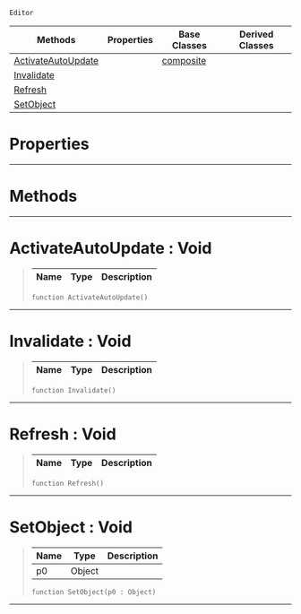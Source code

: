  `Editor`

|Methods|Properties|Base Classes|Derived Classes|
|---|---|---|---|
|[ ActivateAutoUpdate](https://plasmaengine.github.io/PlasmaDocs/Plasma1/C++/code_reference/class_reference/propertyview.markdown#activateautoupdate-void)| |[composite](https://plasmaengine.github.io/PlasmaDocs/Plasma1/C++/code_reference/class_reference/composite.markdown)| |
|[ Invalidate](https://plasmaengine.github.io/PlasmaDocs/Plasma1/C++/code_reference/class_reference/propertyview.markdown#invalidate-void)| | | |
|[ Refresh](https://plasmaengine.github.io/PlasmaDocs/Plasma1/C++/code_reference/class_reference/propertyview.markdown#refresh-void)| | | |
|[ SetObject](https://plasmaengine.github.io/PlasmaDocs/Plasma1/C++/code_reference/class_reference/propertyview.markdown#setobject-void)| | | |


 #  Properties


---  
 #  Methods


---  
 #  ActivateAutoUpdate : Void

> 
> |Name|Type|Description|
> |---|---|---|
> ``` lang=cpp, name=Lightning
> function ActivateAutoUpdate()
> ``` 


---  
 #  Invalidate : Void

> 
> |Name|Type|Description|
> |---|---|---|
> ``` lang=cpp, name=Lightning
> function Invalidate()
> ``` 


---  
 #  Refresh : Void

> 
> |Name|Type|Description|
> |---|---|---|
> ``` lang=cpp, name=Lightning
> function Refresh()
> ``` 


---  
 #  SetObject : Void

> 
> |Name|Type|Description|
> |---|---|---|
> |p0|Object| |
> ``` lang=cpp, name=Lightning
> function SetObject(p0 : Object)
> ``` 


---  
 

 